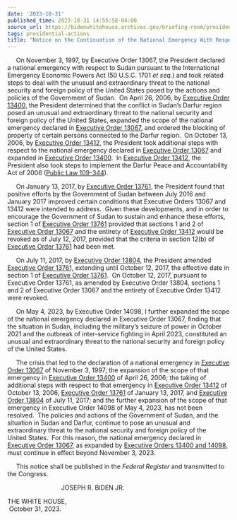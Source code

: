 ```yaml
---
date: '2023-10-31'
published_time: 2023-10-31 14:55:58-04:00
source_url: https://bidenwhitehouse.archives.gov/briefing-room/presidential-actions/2023/10/31/notice-on-the-continuation-of-the-national-emergency-with-respect-to-sudan-3/
tags: presidential-actions
title: "Notice on the Continuation of the National Emergency With Respect to\_Sudan"
---
```

 
     On November 3, 1997, by Executive Order 13067, the President
declared a national emergency with respect to Sudan pursuant to the
International Emergency Economic Powers Act (50 U.S.C. 1701 *et seq.*)
and took related steps to deal with the unusual and extraordinary threat
to the national security and foreign policy of the United States posed
by the actions and policies of the Government of Sudan.  On April 26,
2006, by [Executive Order
13400,](https://www.federalregister.gov/executive-order/13400) the
President determined that the conflict in Sudan’s Darfur region posed an
unusual and extraordinary threat to the national security and foreign
policy of the United States, expanded the scope of the national
emergency declared in [Executive Order
13067,](https://www.federalregister.gov/executive-order/13067) and
ordered the blocking of property of certain persons connected to the
Darfur region.  On October 13, 2006, by [Executive Order
13412,](https://www.federalregister.gov/executive-order/13412) the
President took additional steps with respect to the national emergency
declared in [Executive Order
13067](https://www.federalregister.gov/executive-order/13067) and
expanded in [Executive Order
13400](https://www.federalregister.gov/executive-order/13400).  In
[Executive Order
13412,](https://www.federalregister.gov/executive-order/13412) the
President also took steps to implement the Darfur Peace and
Accountability Act of 2006 ([Public Law
109-344](https://api.fdsys.gov/link?collection=plaw&congress=109&lawtype=public&lawnum=344&link-type=html)). 

     On January 13, 2017, by [Executive Order
13761,](https://www.federalregister.gov/executive-order/13761) the
President found that positive efforts by the Government of Sudan between
July 2016 and January 2017 improved certain conditions that Executive
Orders 13067 and 13412 were intended to address.  Given these
developments, and in order to encourage the Government of Sudan to
sustain and enhance these efforts, section 1 of [Executive Order
13761](https://www.federalregister.gov/executive-order/13761) provided
that sections 1 and 2 of [Executive Order
13067](https://www.federalregister.gov/executive-order/13067) and the
entirety of [Executive Order
13412](https://www.federalregister.gov/executive-order/13412) would be
revoked as of July 12, 2017, provided that the criteria in section 12(b)
of [Executive Order
13761](https://www.federalregister.gov/executive-order/13761) had been
met. 

     On July 11, 2017, by [Executive Order
13804,](https://www.federalregister.gov/executive-order/13804) the
President amended [Executive Order
13761,](https://www.federalregister.gov/executive-order/13761) extending
until October 12, 2017, the effective date in section 1 of [Executive
Order 13761](https://www.federalregister.gov/executive-order/13761).  On
October 12, 2017, pursuant to Executive Order 13761, as amended by
Executive Order 13804, sections 1 and 2 of Executive Order 13067 and the
entirety of Executive Order 13412 were revoked.

     On May 4, 2023, by Executive Order 14098, I further expanded the
scope of the national emergency declared in Executive Order 13067,
finding that the situation in Sudan, including the military’s seizure of
power in October 2021 and the outbreak of inter-service fighting in
April 2023, constituted an unusual and extraordinary threat to the
national security and foreign policy of the United States. 

     The crisis that led to the declaration of a national emergency in
[Executive Order
13067](https://www.federalregister.gov/executive-order/13067) of
November 3, 1997; the expansion of the scope of that emergency in
[Executive
Order 13400](https://www.federalregister.gov/executive-order/13400) of
April 26, 2006; the taking of additional steps with respect to that
emergency in [Executive Order
13412](https://www.federalregister.gov/executive-order/13412) of
October 13, 2006, [Executive Order
13761](https://www.federalregister.gov/executive-order/13761) of January
13, 2017, and [Executive Order
13804](https://www.federalregister.gov/executive-order/13804) of July
11, 2017; and the further expansion of the scope of that emergency in
Executive Order 14098 of May 4, 2023, has not been resolved.  The
policies and actions of the Government of Sudan, and the situation in
Sudan and Darfur, continue to pose an unusual and extraordinary
threat to the national security and foreign policy of the
United States.  For this reason, the national emergency declared in
[Executive Order
13067,](https://www.federalregister.gov/executive-order/13067) as
expanded by [Executive Orders 13400 and
14098,](https://www.federalregister.gov/executive-order/13400) must
continue in effect beyond November 3, 2023. 

     This notice shall be published in the *Federal Register* and
transmitted to the Congress.

                               JOSEPH R. BIDEN JR.

THE WHITE HOUSE,  
 October 31, 2023.
